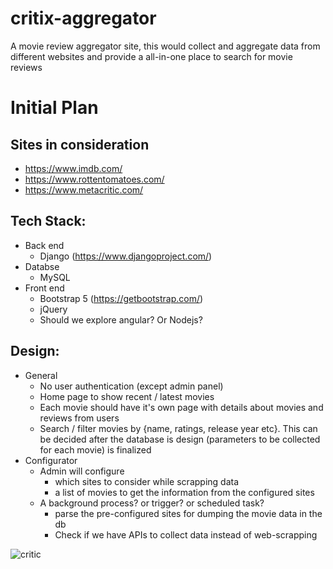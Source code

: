 # critix-aggregator
A movie review aggregator site, this would collect and aggregate data from different websites and provide a all-in-one place to search for movie reviews

# Initial Plan
## Sites in consideration
  - https://www.imdb.com/
  - https://www.rottentomatoes.com/
  - https://www.metacritic.com/
## Tech Stack:
  - Back end
    + Django (https://www.djangoproject.com/)
  - Databse
    + MySQL
  - Front end
    + Bootstrap 5 (https://getbootstrap.com/)
    + jQuery
    + Should we explore angular? Or Nodejs?

## Design:
  + General
    + No user authentication (except admin panel)
    + Home page to show recent / latest movies 
    + Each movie should have it's own page with details about movies and reviews from users
    + Search / filter movies by {name, ratings, release year etc}. This can be decided after the database is design (parameters to be collected for each movie) is finalized
  + Configurator
    + Admin will configure 
      + which sites to consider while scrapping data
      + a list of movies to get the information from the configured sites
    + A background process? or trigger? or scheduled task?
      + parse the pre-configured sites for dumping the movie data in the db
      + Check if we have APIs to collect data instead of web-scrapping

![critic](https://user-images.githubusercontent.com/31511160/122633737-aba2ba00-d0f7-11eb-8012-3d21823bf2fa.jpg)
